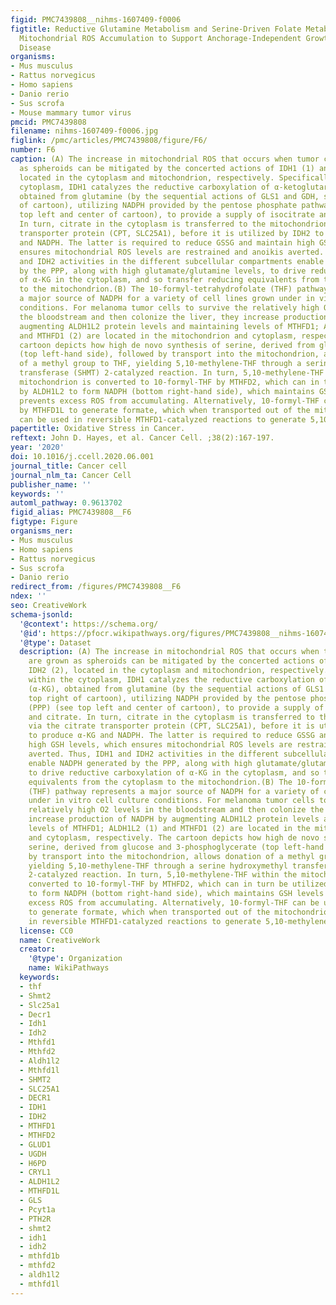 ```yaml
---
figid: PMC7439808__nihms-1607409-f0006
figtitle: Reductive Glutamine Metabolism and Serine-Driven Folate Metabolism Suppresses
  Mitochondrial ROS Accumulation to Support Anchorage-Independent Growth and/or Metastatic
  Disease
organisms:
- Mus musculus
- Rattus norvegicus
- Homo sapiens
- Danio rerio
- Sus scrofa
- Mouse mammary tumor virus
pmcid: PMC7439808
filename: nihms-1607409-f0006.jpg
figlink: /pmc/articles/PMC7439808/figure/F6/
number: F6
caption: (A) The increase in mitochondrial ROS that occurs when tumor cells are grown
  as spheroids can be mitigated by the concerted actions of IDH1 (1) and IDH2 (2),
  located in the cytoplasm and mitochondrion, respectively. Specifically, within the
  cytoplasm, IDH1 catalyzes the reductive carboxylation of α-ketoglutarate (α-KG),
  obtained from glutamine (by the sequential actions of GLS1 and GDH, see top right
  of cartoon), utilizing NADPH provided by the pentose phosphate pathway (PPP) (see
  top left and center of cartoon), to provide a supply of isocitrate and citrate.
  In turn, citrate in the cytoplasm is transferred to the mitochondrion via the citrate
  transporter protein (CPT, SLC25A1), before it is utilized by IDH2 to produce α-KG
  and NADPH. The latter is required to reduce GSSG and maintain high GSH levels, which
  ensures mitochondrial ROS levels are restrained and anoikis averted. Thus, IDH1
  and IDH2 activities in the different subcellular compartments enable NADPH generated
  by the PPP, along with high glutamate/glutamine levels, to drive reductive carboxylation
  of α-KG in the cytoplasm, and so transfer reducing equivalents from the cytoplasm
  to the mitochondrion.(B) The 10-formyl-tetrahydrofolate (THF) pathway represents
  a major source of NADPH for a variety of cell lines grown under in vitro cell culture
  conditions. For melanoma tumor cells to survive the relatively high O2 levels in
  the bloodstream and then colonize the liver, they increase production of NADPH by
  augmenting ALDH1L2 protein levels and maintaining levels of MTHFD1; ALDH1L2 (1)
  and MTHFD1 (2) are located in the mitochondrion and cytoplasm, respectively. The
  cartoon depicts how high de novo synthesis of serine, derived from glucose and 3-phosphoglycerate
  (top left-hand side), followed by transport into the mitochondrion, allows donation
  of a methyl group to THF, yielding 5,10-methylene-THF through a serine hydroxymethyl
  transferase (SHMT) 2-catalyzed reaction. In turn, 5,10-methylene-THF within the
  mitochondrion is converted to 10-formyl-THF by MTHFD2, which can in turn be utilized
  by ALDH1L2 to form NADPH (bottom right-hand side), which maintains GSH levels and
  prevents excess ROS from accumulating. Alternatively, 10-formyl-THF can be used
  by MTHFD1L to generate formate, which when transported out of the mitochondrion
  can be used in reversible MTHFD1-catalyzed reactions to generate 5,10-methylene-THF.
papertitle: Oxidative Stress in Cancer.
reftext: John D. Hayes, et al. Cancer Cell. ;38(2):167-197.
year: '2020'
doi: 10.1016/j.ccell.2020.06.001
journal_title: Cancer cell
journal_nlm_ta: Cancer Cell
publisher_name: ''
keywords: ''
automl_pathway: 0.9613702
figid_alias: PMC7439808__F6
figtype: Figure
organisms_ner:
- Mus musculus
- Homo sapiens
- Rattus norvegicus
- Sus scrofa
- Danio rerio
redirect_from: /figures/PMC7439808__F6
ndex: ''
seo: CreativeWork
schema-jsonld:
  '@context': https://schema.org/
  '@id': https://pfocr.wikipathways.org/figures/PMC7439808__nihms-1607409-f0006.html
  '@type': Dataset
  description: (A) The increase in mitochondrial ROS that occurs when tumor cells
    are grown as spheroids can be mitigated by the concerted actions of IDH1 (1) and
    IDH2 (2), located in the cytoplasm and mitochondrion, respectively. Specifically,
    within the cytoplasm, IDH1 catalyzes the reductive carboxylation of α-ketoglutarate
    (α-KG), obtained from glutamine (by the sequential actions of GLS1 and GDH, see
    top right of cartoon), utilizing NADPH provided by the pentose phosphate pathway
    (PPP) (see top left and center of cartoon), to provide a supply of isocitrate
    and citrate. In turn, citrate in the cytoplasm is transferred to the mitochondrion
    via the citrate transporter protein (CPT, SLC25A1), before it is utilized by IDH2
    to produce α-KG and NADPH. The latter is required to reduce GSSG and maintain
    high GSH levels, which ensures mitochondrial ROS levels are restrained and anoikis
    averted. Thus, IDH1 and IDH2 activities in the different subcellular compartments
    enable NADPH generated by the PPP, along with high glutamate/glutamine levels,
    to drive reductive carboxylation of α-KG in the cytoplasm, and so transfer reducing
    equivalents from the cytoplasm to the mitochondrion.(B) The 10-formyl-tetrahydrofolate
    (THF) pathway represents a major source of NADPH for a variety of cell lines grown
    under in vitro cell culture conditions. For melanoma tumor cells to survive the
    relatively high O2 levels in the bloodstream and then colonize the liver, they
    increase production of NADPH by augmenting ALDH1L2 protein levels and maintaining
    levels of MTHFD1; ALDH1L2 (1) and MTHFD1 (2) are located in the mitochondrion
    and cytoplasm, respectively. The cartoon depicts how high de novo synthesis of
    serine, derived from glucose and 3-phosphoglycerate (top left-hand side), followed
    by transport into the mitochondrion, allows donation of a methyl group to THF,
    yielding 5,10-methylene-THF through a serine hydroxymethyl transferase (SHMT)
    2-catalyzed reaction. In turn, 5,10-methylene-THF within the mitochondrion is
    converted to 10-formyl-THF by MTHFD2, which can in turn be utilized by ALDH1L2
    to form NADPH (bottom right-hand side), which maintains GSH levels and prevents
    excess ROS from accumulating. Alternatively, 10-formyl-THF can be used by MTHFD1L
    to generate formate, which when transported out of the mitochondrion can be used
    in reversible MTHFD1-catalyzed reactions to generate 5,10-methylene-THF.
  license: CC0
  name: CreativeWork
  creator:
    '@type': Organization
    name: WikiPathways
  keywords:
  - thf
  - Shmt2
  - Slc25a1
  - Decr1
  - Idh1
  - Idh2
  - Mthfd1
  - Mthfd2
  - Aldh1l2
  - Mthfd1l
  - SHMT2
  - SLC25A1
  - DECR1
  - IDH1
  - IDH2
  - MTHFD1
  - MTHFD2
  - GLUD1
  - UGDH
  - H6PD
  - CRYL1
  - ALDH1L2
  - MTHFD1L
  - GLS
  - Pcyt1a
  - PTH2R
  - shmt2
  - idh1
  - idh2
  - mthfd1b
  - mthfd2
  - aldh1l2
  - mthfd1l
---
```

